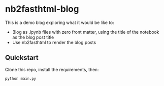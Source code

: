 # nb2fasthtml-blog

This is a demo blog exploring what it would be like to:

* Blog as .ipynb files with zero front matter, using the title of the notebook as the blog post title
* Use nb2fasthtml to render the blog posts

## Quickstart

Clone this repo, install the requirements, then:

```sh
python main.py
```

